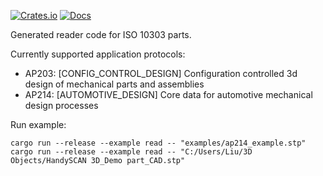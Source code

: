 [![Crates.io](https://img.shields.io/crates/v/iso-10303-parts.svg)](https://crates.io/crates/iso-10303-parts)
[![Docs](https://docs.rs/iso-10303-parts/badge.svg)](https://docs.rs/iso-10303-parts)

Generated reader code for ISO 10303 parts.

Currently supported application protocols:

- AP203: [CONFIG_CONTROL_DESIGN] Configuration controlled 3d design of mechanical parts and assemblies
- AP214: [AUTOMOTIVE_DESIGN] Core data for automotive mechanical design processes

Run example:

```
cargo run --release --example read -- "examples/ap214_example.stp"
cargo run --release --example read -- "C:/Users/Liu/3D Objects/HandySCAN 3D_Demo part_CAD.stp"
```
